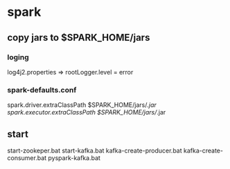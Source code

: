 # spark

## copy jars to $SPARK_HOME/jars

### loging
log4j2.properties => rootLogger.level = error

### spark-defaults.conf
spark.driver.extraClassPath       $SPARK_HOME/jars/*.jar
spark.executor.extraClassPath     $SPARK_HOME/jars/*.jar


## start

start-zookeper.bat
start-kafka.bat
kafka-create-producer.bat
kafka-create-consumer.bat
pyspark-kafka.bat
